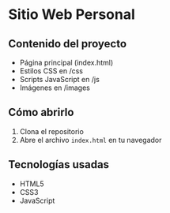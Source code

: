 # Sitio Web Personal

## Contenido del proyecto
- Página principal (index.html)
- Estilos CSS en /css
- Scripts JavaScript en /js
- Imágenes en /images

## Cómo abrirlo
1. Clona el repositorio
2. Abre el archivo `index.html` en tu navegador

## Tecnologías usadas
- HTML5
- CSS3
- JavaScript
